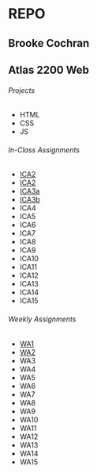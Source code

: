 # REPO
## Brooke Cochran
## Atlas 2200 Web
###### Projects
- HTML
- CSS
- JS
###### In-Class Assignments
- <a href="ICA/ICA1.pdf">ICA2</a>
- <a href="ICA/ICA2.pdf">ICA2</a>
- <a href="ICA/ica3a.html">ICA3a</a>
- <a href="ICA/ica3b.html">ICA3b</a>
- ICA4
- ICA5
- ICA6
- ICA7
- ICA8
- ICA9
- ICA10
- ICA11
- ICA12
- ICA13
- ICA14
- ICA15
###### Weekly Assignments
- <a href="WA/wa1.html">WA1</a>
- <a href="WA/wa2.html">WA2</a>
- WA3
- WA4
- WA5
- WA6
- WA7
- WA8
- WA9
- WA10
- WA11
- WA12
- WA13
- WA14
- WA15